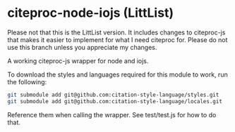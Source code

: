# citeproc-node-iojs (LittList)
Please not that this is the LittList version. It includes changes to citeproc-js
that makes it easier to implement for what I need citeproc for. Please do not use
this branch unless you appreciate my changes.

A working citeproc-js wrapper for node and iojs.

To download the styles and languages required for this module to work, run the following:
````bash
git submodule add git@github.com:citation-style-language/styles.git
git submodule add git@github.com:citation-style-language/locales.git
````

Reference them when calling the wrapper. See test/test.js for how to do that.
